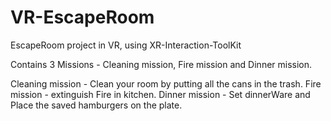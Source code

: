# VR-EscapeRoom
 EscapeRoom project in VR, using XR-Interaction-ToolKit

Contains 3 Missions - Cleaning mission, Fire mission and Dinner mission.

Cleaning mission - Clean your room by putting all the cans in the trash.
Fire mission - extinguish Fire in kitchen.
Dinner mission - Set dinnerWare and Place the saved hamburgers on the plate.
